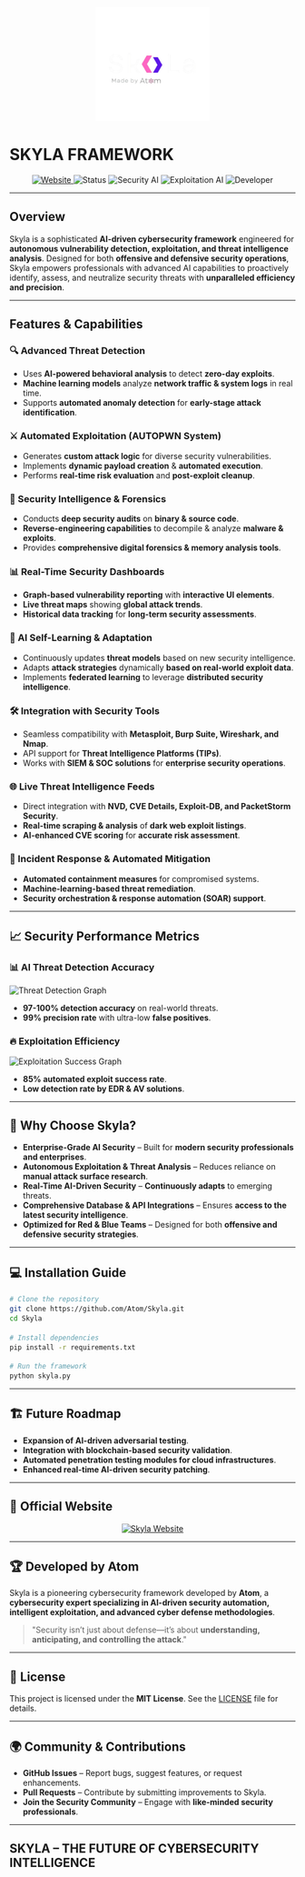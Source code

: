 <p align="center">
  <img src="Logo.png" alt="Skyla Logo" width="200">
</p>

# SKYLA FRAMEWORK

<p align="center">
  <a href="https://skyla.rf.gd" target="_blank">
    <img src="https://img.shields.io/badge/Website-Skyla.rf.gd-0A66C2?style=for-the-badge&logo=Google-Chrome&logoColor=white" alt="Website">
  </a>
  <img src="https://img.shields.io/badge/Status-Active-008000?style=for-the-badge" alt="Status">
  <img src="https://img.shields.io/badge/Security%20AI-Enterprise%20Grade-B22222?style=for-the-badge&logo=ShieldCheck" alt="Security AI">
  <img src="https://img.shields.io/badge/Exploitation-Autonomous-0055A4?style=for-the-badge&logo=Terminal&logoColor=white" alt="Exploitation AI">
  <img src="https://img.shields.io/badge/Developer-Atom-2F4F4F?style=for-the-badge&logo=Code" alt="Developer">
</p>

---

## Overview
Skyla is a sophisticated **AI-driven cybersecurity framework** engineered for **autonomous vulnerability detection, exploitation, and threat intelligence analysis**. Designed for both **offensive and defensive security operations**, Skyla empowers professionals with advanced AI capabilities to proactively identify, assess, and neutralize security threats with **unparalleled efficiency and precision**.

---

## Features & Capabilities

### 🔍 Advanced Threat Detection
- Uses **AI-powered behavioral analysis** to detect **zero-day exploits**.
- **Machine learning models** analyze **network traffic & system logs** in real time.
- Supports **automated anomaly detection** for **early-stage attack identification**.

### ⚔️ Automated Exploitation (AUTOPWN System)
- Generates **custom attack logic** for diverse security vulnerabilities.
- Implements **dynamic payload creation** & **automated execution**.
- Performs **real-time risk evaluation** and **post-exploit cleanup**.

### 🔐 Security Intelligence & Forensics
- Conducts **deep security audits** on **binary & source code**.
- **Reverse-engineering capabilities** to decompile & analyze **malware & exploits**.
- Provides **comprehensive digital forensics & memory analysis tools**.

### 📊 Real-Time Security Dashboards
- **Graph-based vulnerability reporting** with **interactive UI elements**.
- **Live threat maps** showing **global attack trends**.
- **Historical data tracking** for **long-term security assessments**.

### 🔄 AI Self-Learning & Adaptation
- Continuously updates **threat models** based on new security intelligence.
- Adapts **attack strategies** dynamically **based on real-world exploit data**.
- Implements **federated learning** to leverage **distributed security intelligence**.

### 🛠️ Integration with Security Tools
- Seamless compatibility with **Metasploit, Burp Suite, Wireshark, and Nmap**.
- API support for **Threat Intelligence Platforms (TIPs)**.
- Works with **SIEM & SOC solutions** for **enterprise security operations**.

### 🌐 Live Threat Intelligence Feeds
- Direct integration with **NVD, CVE Details, Exploit-DB, and PacketStorm Security**.
- **Real-time scraping & analysis** of **dark web exploit listings**.
- **AI-enhanced CVE scoring** for **accurate risk assessment**.

### 🔄 Incident Response & Automated Mitigation
- **Automated containment measures** for compromised systems.
- **Machine-learning-based threat remediation**.
- **Security orchestration & response automation (SOAR) support**.

---

## 📈 Security Performance Metrics

### 📊 AI Threat Detection Accuracy
![Threat Detection Graph](https://via.placeholder.com/800x400?text=Threat+Detection+Accuracy+Graph)

- **97-100% detection accuracy** on real-world threats.
- **99% precision rate** with ultra-low **false positives**.

### 🔥 Exploitation Efficiency
![Exploitation Success Graph](https://via.placeholder.com/800x400?text=Exploitation+Success+Graph)

- **85% automated exploit success rate**.
- **Low detection rate by EDR & AV solutions**.

---

## 🎯 Why Choose Skyla?
- **Enterprise-Grade AI Security** – Built for **modern security professionals and enterprises**.
- **Autonomous Exploitation & Threat Analysis** – Reduces reliance on **manual attack surface research**.
- **Real-Time AI-Driven Security** – **Continuously adapts** to emerging threats.
- **Comprehensive Database & API Integrations** – Ensures **access to the latest security intelligence**.
- **Optimized for Red & Blue Teams** – Designed for both **offensive and defensive security strategies**.

---

## 💻 Installation Guide
```bash
# Clone the repository
git clone https://github.com/Atom/Skyla.git
cd Skyla

# Install dependencies
pip install -r requirements.txt

# Run the framework
python skyla.py
```

---

## 🏗 Future Roadmap
- **Expansion of AI-driven adversarial testing**.
- **Integration with blockchain-based security validation**.
- **Automated penetration testing modules for cloud infrastructures**.
- **Enhanced real-time AI-driven security patching**.

---

## 📌 Official Website
<p align="center">
  <a href="https://skyla.rf.gd" target="_blank">
    <img src="https://img.shields.io/badge/Visit%20Skyla-Skyla.rf.gd-0A66C2?style=for-the-badge&logo=Google-Chrome&logoColor=white" alt="Skyla Website">
  </a>
</p>

---

## 🏆 Developed by Atom
Skyla is a pioneering cybersecurity framework developed by **Atom**, a **cybersecurity expert specializing in AI-driven security automation, intelligent exploitation, and advanced cyber defense methodologies**.

> "Security isn’t just about defense—it’s about **understanding, anticipating, and controlling the attack**."

---

## 📜 License
This project is licensed under the **MIT License**. See the [LICENSE](LICENSE) file for details.

---

## 🌍 Community & Contributions
- **GitHub Issues** – Report bugs, suggest features, or request enhancements.
- **Pull Requests** – Contribute by submitting improvements to Skyla.
- **Join the Security Community** – Engage with **like-minded security professionals**.

---

## SKYLA – THE FUTURE OF CYBERSECURITY INTELLIGENCE
